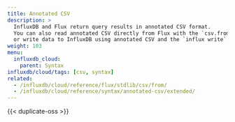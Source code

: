 ```yaml
---
title: Annotated CSV
description: >
  InfluxDB and Flux return query results in annotated CSV format.
  You can also read annotated CSV directly from Flux with the `csv.from()` function
  or write data to InfluxDB using annotated CSV and the `influx write` command.
weight: 103
menu:
  influxdb_cloud:
    parent: Syntax
influxdb/cloud/tags: [csv, syntax]
related:
  - /influxdb/cloud/reference/flux/stdlib/csv/from/
  - /influxdb/cloud/reference/syntax/annotated-csv/extended/
---
```


{{< duplicate-oss >}}
